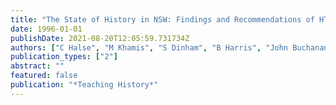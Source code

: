 ```yaml
---
title: "The State of History in NSW: Findings and Recommendations of HTA Research Report."
date: 1996-01-01
publishDate: 2021-08-20T12:05:59.731734Z
authors: ["C Halse", "M Khamis", "S Dinham", "B Harris", "John Buchanan", "C Soeters"]
publication_types: ["2"]
abstract: ""
featured: false
publication: "*Teaching History*"
---
```


